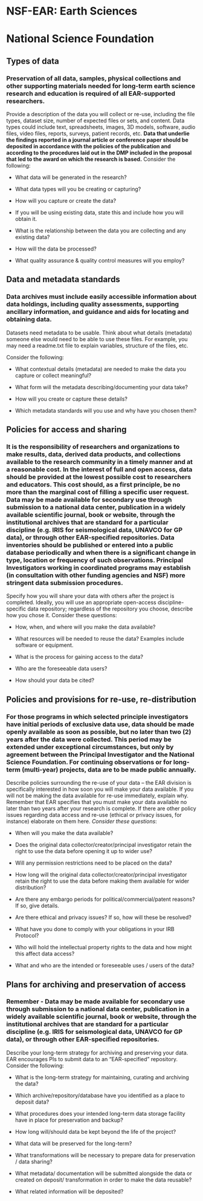 NSF-EAR: Earth Sciences
=======================

National Science Foundation
===========================

Types of data
-------------

### Preservation of all data, samples, physical collections and other supporting materials needed for long-term earth science research and education is required of all EAR-supported researchers.

Provide a description of the data you will collect or re-use, including the file types, dataset size, number of expected files or sets, and content. Data types could include text, spreadsheets, images, 3D models, software, audio files, video files, reports, surveys, patient records, etc. **Data that underlie the findings reported in a journal article or conference paper should be deposited in accordance with the policies of the publication and according to the procedures laid out in the DMP included in the proposal that led to the award on which the research is based.** Consider the following:

-   What data will be generated in the research?

-   What data types will you be creating or capturing?

-   How will you capture or create the data?

-   If you will be using existing data, state this and include how you will obtain it.

-   What is the relationship between the data you are collecting and any existing data?

-   How will the data be processed?

-   What quality assurance & quality control measures will you employ?

Data and metadata standards
---------------------------

### Data archives must include easily accessible information about data holdings, including quality assessments, supporting ancillary information, and guidance and aids for locating and obtaining data.

Datasets need metadata to be usable. Think about what details (metadata) someone else would need to be able to use these files. For example, you may need a readme.txt file to explain variables, structure of the files, etc.

Consider the following:

-   What contextual details (metadata) are needed to make the data you capture or collect meaningful?

-   What form will the metadata describing/documenting your data take?

-   How will you create or capture these details?

-   Which metadata standards will you use and why have you chosen them?

Policies for access and sharing
-------------------------------

### It is the responsibility of researchers and organizations to make results, data, derived data products, and collections available to the research community in a timely manner and at a reasonable cost. In the interest of full and open access, data should be provided at the lowest possible cost to researchers and educators. This cost should, as a first principle, be no more than the marginal cost of filling a specific user request. Data may be made available for secondary use through submission to a national data center, publication in a widely available scientific journal, book or website, through the institutional archives that are standard for a particular discipline (e.g. IRIS for seismological data, UNAVCO for GP data), or through other EAR-specified repositories. Data inventories should be published or entered into a public database periodically and when there is a significant change in type, location or frequency of such observations. Principal Investigators working in coordinated programs may establish (in consultation with other funding agencies and NSF) more stringent data submission procedures.

Specify how you will share your data with others after the project is completed. Ideally, you will use an appropriate open-access discipline-specific data repository; regardless of the repository you choose, describe how you chose it. Consider these questions:

-   How, when, and where will you make the data available?

-   What resources will be needed to reuse the data? Examples include software or equipment.

-   What is the process for gaining access to the data?

-   Who are the foreseeable data users?

-   How should your data be cited?

Policies and provisions for re-use, re-distribution
---------------------------------------------------

### For those programs in which selected principle investigators have initial periods of exclusive data use, data should be made openly available as soon as possible, but no later than two (2) years after the data were collected. This period may be extended under exceptional circumstances, but only by agreement between the Principal Investigator and the National Science Foundation. For continuing observations or for long-term (multi-year) projects, data are to be made public annually.

Describe policies surrounding the re-use of your data – the EAR division is specifically interested in how soon you will make your data available. If you will not be making the data available for re-use immediately, explain why. Remember that EAR specifies that you must make your data available no later than two years after your research is complete. If there are other policy issues regarding data access and re-use (ethical or privacy issues, for instance) elaborate on them here. *Consider these questions*:

-   When will you make the data available?

-   Does the original data collector/creator/principal investigator retain the right to use the data before opening it up to wider use?

-   Will any permission restrictions need to be placed on the data?

-   How long will the original data collector/creator/principal investigator retain the right to use the data before making them available for wider distribution?

-   Are there any embargo periods for political/commercial/patent reasons? If so, give details.

-   Are there ethical and privacy issues? If so, how will these be resolved?

-   What have you done to comply with your obligations in your IRB Protocol?

-   Who will hold the intellectual property rights to the data and how might this affect data access?

-   What and who are the intended or foreseeable uses / users of the data?

Plans for archiving and preservation of access
----------------------------------------------

### Remember - Data may be made available for secondary use through submission to a national data center, publication in a widely available scientific journal, book or website, through the institutional archives that are standard for a particular discipline (e.g. IRIS for seismological data, UNAVCO for GP data), or through other EAR-specified repositories.

Describe your long-term strategy for archiving and preserving your data. EAR encourages PIs to submit data to an “EAR-specified” repository. Consider the following:

-   What is the long-term strategy for maintaining, curating and archiving the data?

-   Which archive/repository/database have you identified as a place to deposit data?

-   What procedures does your intended long-term data storage facility have in place for preservation and backup?

-   How long will/should data be kept beyond the life of the project?

-   What data will be preserved for the long-term?

-   What transformations will be necessary to prepare data for preservation / data sharing?

-   What metadata/ documentation will be submitted alongside the data or created on deposit/ transformation in order to make the data reusable?

-   What related information will be deposited?
